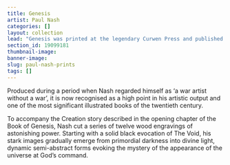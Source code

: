 ```yaml
---
title: Genesis
artist: Paul Nash
categories: []
layout: collection
lead: "Genesis was printed at the legendary Curwen Press and published by Nonesuch in 1924 in a limited edition of only 375 copies." 
section_id: 19099181
thumbnail-image: 
banner-image: 
slug: paul-nash-prints
tags: []
---
```


Produced during a period when Nash regarded himself as ‘a war artist without a war’, it is now recognised as a high point in his artistic output and one of the most significant illustrated books of the twentieth century.

To accompany the Creation story described in the opening chapter of the Book of Genesis, Nash cut a series of twelve wood engravings of astonishing power. Starting with a solid black evocation of The Void, his stark images gradually emerge from primordial darkness into divine light, dynamic semi-abstract forms evoking the mystery of the appearance of the universe at God’s command. 
